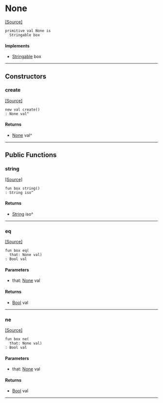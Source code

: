 # None
<span class="source-link">[[Source]](src/builtin/none.md#L-0-1)</span>
```pony
primitive val None is
  Stringable box
```

#### Implements

* [Stringable](builtin-Stringable.md) box

---

## Constructors

### create
<span class="source-link">[[Source]](src/builtin/none.md#L-0-1)</span>


```pony
new val create()
: None val^
```

#### Returns

* [None](builtin-None.md) val^

---

## Public Functions

### string
<span class="source-link">[[Source]](src/builtin/none.md#L-0-2)</span>


```pony
fun box string()
: String iso^
```

#### Returns

* [String](builtin-String.md) iso^

---

### eq
<span class="source-link">[[Source]](src/builtin/none.md#L-0-2)</span>


```pony
fun box eq(
  that: None val)
: Bool val
```
#### Parameters

*   that: [None](builtin-None.md) val

#### Returns

* [Bool](builtin-Bool.md) val

---

### ne
<span class="source-link">[[Source]](src/builtin/none.md#L-0-2)</span>


```pony
fun box ne(
  that: None val)
: Bool val
```
#### Parameters

*   that: [None](builtin-None.md) val

#### Returns

* [Bool](builtin-Bool.md) val

---

